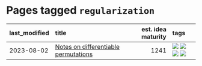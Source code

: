 # Pages tagged `regularization`

|last_modified|title|est. idea maturity|tags
|:---|:---|---:|:---|
|2023-08-02|[Notes on differentiable permutations](../differentiable_permutations.md)|1241|[![](https://img.shields.io/badge/tag-differentiable_permutation-1ee399)](../tags/differentiable_permutation.md) [![](https://img.shields.io/badge/tag-experimental-c4fb38)](../tags/experimental.md) [![](https://img.shields.io/badge/tag-interpretability-49fd1a)](../tags/interpretability.md) [![](https://img.shields.io/badge/tag-regularization-6edb5)](../tags/regularization.md)|